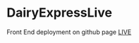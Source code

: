 # DairyExpressLive
Front End deployment on github page 
[LIVE](https://mahikolhe23.github.io/DairyExpressLive/)
